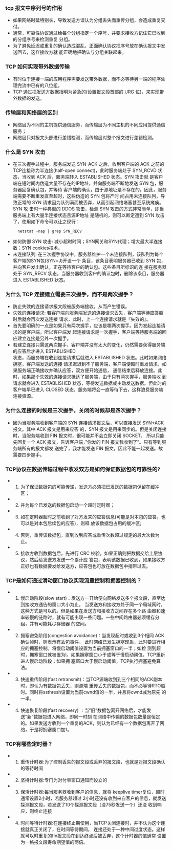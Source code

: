 
### tcp 报文中序列号的作用
- 如果网络时延特别长，导致发送方误认为分组丢失而重传分组，会造成重复交付。
- 通常，可靠性协议通过给每个分组指定一个序号，并要求接收方记住它已收到的分组序号来检测重复
  分组。
- 为了避免延迟或重复的确认造成混乱，正面确认协议把序号放在确认报文中发送回去，这样接收方就
  能正确地把确认与分组关联起来。
  
### TCP 如何实现带外数据传输
- 有时位于连接一端的应用程序需要发送带外数据，而不必等待另一端的程序处理完流中已有的八位组。
- TCP 通过把发送方数据指明为紧急的(设置报文段首部的 URG 位)，来实现带外数据的发送。

### 传输层和网络层的区别
- 网络层为不同的主机提供通信服务，而传输层为不同主机的不同应用提供通信服务；
- 网络层只对报文头部进行差错检测，而传输层对整个报文进行差错检测。

### 什么是 SYN 攻击
- 在三次握手过程中，服务端发送 SYN-ACK 之后，收到客户端的 ACK 之前的TCP连接称为半连接(half-open 
  connect)，此时服务端处于 SYN_RCVD 状态，当收到 ACK 后，服务端转入 ESTABLISHED 状态。SYN 攻击就
  是客户端在短时间内伪造大量不存在的IP地址，并向服务端不断地发送 SYN 包，服务器回复确认包，并等待
  客户端的确认，由于源地址是不存在的，因此，服务端需要不断重发直至超时，这些伪造的 SYN 包将产时
  间占用未连接队列，导致正常的 SYN 请求因为队列满而被丢弃，从而引起网络堵塞甚至系统瘫痪。SYN 攻
  击时一种典型的 DDOS 攻击，检测 SYN 攻击的方式非常简单，即当服务端上有大量半连接状态且源IP地址
  是随机的，则可以断定遭到 SYN 攻击了，使用如下命令可以让之现行：
  ```shell
    netstat -nap | grep SYN_RECV
  ```
- 如何防御 SYN 攻击: 减小超时时间；SYN网关和SYN代理；增大最大半连接数；SYN cookies技术。
- 未连接队列: 在三次握手协议中，服务器维护一个未连接队列，该队列为每个客户端的SYN包(SYN=J)开设一个
  条目，该条目表明服务器已收到 SYN 包，并向客户发出确认，正在等待客户的确认包。这些条目所标识的连
  接在服务器处于 SYN_RECV 状态，当服务器收到客户的确认包时，删除该条目，服务器进入 ESTABLISHED 状态。
  
### 为什么 TCP 连接建立需要三次握手，而不是两次握手？
- 防止失效的连接请求报文段被服务端接收，从而产生错误。
- 失效的连接请求: 若客户端向服务端发送的连接请求丢失，客户端等待应答超时后就会再次发送连接
  请求，此时，上一个连接请求就是『失效的』。
- 首先要明确的一点是如果只有两次握手，应该是哪两次握手。因为发起连接请求的是客户端，所以客户端发
  起连接请求是一次握手，客户端等待服务端的回应建立连接是另外一次握手。
- 若建立连接只需这两次握手，客户端并没有太大的变化，仍然需要获得服务端的应答后才进入 ESTABLISHED   
  状态，而服务端在收到连接请求后就进入 ESTABLISHED 状态。此时如果网络拥塞，客户端发送的连接
  请求迟迟到不了服务端，客户端便超时重发请求，如果服务端正确接收并确认应答，双方便开始通信，
  通信结束后释放连接。此时，如果那个失效的连接请求抵达了服务端，由于只有两次握手，服务端收
  到请求就会进入 ESTABLISHED 状态，等待发送数据或主动发送数据。但此时的客户端早已进入 CLOSED 状态，服务端将会一直等待下去，这样浪费服务端连接资源。

### 为什么连接的时候是三次握手，关闭的时候却是四次握手？
- 因为当服务端收到客户端的 SYN 连接请求报文后，可以直接发送 SYN+ACK 报文。其中 ACK 报文是用来应答
  的，SYN 报文是用来同步的。但是关闭连接时，当服务端收到 FIN 报文时，很可能并不会立即关闭 SOCKET，
  所以只能先回复一个 ACK 报文，告诉客户端，”你发的 FIN 报文我收到了”。只有等到服务端所有的报文都发
  送完了，我才能发送 FIN 报文，因此不能一起发送。故需要四步握手。
  
### TCP协议在数据传输过程中收发双方是如何保证数据包的可靠性的?
- 1. 为了保证数据包的可靠传递，发送方必须把已发送的数据包保留在缓冲区；
- 2. 并为每个已发送的数据包启动一个超时定时器；
- 3. 如在定时器超时之前收到了对方发来的应答信息(可能是对本包的应答，也可以是对本包后续包的应答)，则释
     放该数据包占用的缓冲区;
- 4. 否则，重传该数据包，直到收到应答或重传次数超过规定的最大次数为止。
- 5. 接收方收到数据包后，先进行 CRC 校验，如果正确则把数据交给上层协议，然后给发送方发送一个累计应
     答包，表明该数据已收到，如果接收方正好也有数据要发给发送方，应答包也可放在数据包中捎带过去。
     
### TCP是如何通过滑动窗口协议实现流量控制和拥塞控制的？
- 1. 慢启动阶段(slow start)：发送方一开始便向网络发送多个报文段，直至达到接收方通告的窗口大小为止。
     当发送方和接收方处于同一个局域网时，这种方式是可以的。但是如果在发送方和接收方之间存在多个路
     由器和速率较慢的链路时，就有可能出现一些问题。一些中间路由器必须缓存分组，并有可能耗尽存储器
     的空间。
- 2. 拥塞避免阶段(congestion avoidance)：当发现超时或收到3个相同 ACK 确认帧时，则表示有丢包事件，
     此时网络已发生拥塞现象，此时要进行相应的拥塞控制。将慢启动阈值设置为当前拥塞窗口的一半；如检
     测到超时，拥塞窗口就被置为l。如果拥塞窗口小于或等于慢启动阈值，TCP重新进人慢启动阶段；如果拥
     塞窗口大于慢启动阈值，TCP执行拥塞避免算法。
- 3. 快速重传阶段(fast retransmit)：当TCP源端收到到三个相同的ACK副本时，即认为有数据包丢失，则源端
     重传丢失的数据包，而不必等待RTO超时。同时将ssthresh设置为当前cwnd值的一半，并且将cwnd减为原先
     的一半。
- 4. 快速恢复阶段(fast recovery) ：当”旧”数据包离开网络后，才能发送”新”数据包进入网络，即同一时刻
     在网络中传输的数据包数量是恒定的。如果发送方收到一个重复的ACK，则认为已经有一个数据包离开了网
     络，于是将拥塞窗口加1。
     
### TCP有哪些定时器？
- 1. 重传计时器:为了控制丢失的报文段或丢弃的报文段，也就是对报文段确认的等待时间
- 2. 坚持计时器:专门为对付零窗口通知而设立的
- 3. 保活计时器:每当服务器收到客户的信息，就将 keeplive timer复位，超时通常设置2小时，若服务器超过
     2小时还没有收到来自客户的信息，就发送探测报文段，若发送了10个探测报文段（没75秒发送一个）还没
     收到响应，则终止连接
- 4. 时间等待计时器:在连接终止期使用，当TCP关闭连接时，并不认为这个连接就真正关闭了，在时间等待期间，
     连接还处于一种中间过度状态。这样就可以时重复的fin报文段在到达终点后被丢弃，这个计时器的值通常
     设置为一格报文段寿命期望值的两倍。